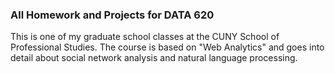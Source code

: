 ### All Homework and Projects for DATA 620 
This is one of my graduate school classes at the CUNY School of Professional Studies. The course is based on "Web Analytics" and goes into detail about social network analysis and natural language processing.

